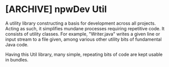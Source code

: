 ﻿# [ARCHIVE] npwDev Util

A utility library constructing a basis for development across all projects. Acting as such, it simplifies mundane processes requiring repetitive code. It consists of utility classes. For example, "Writer.java" writes a given line or input stream to a file given, among various other utility bits of fundamental Java code.

Having this Util library, many simple, repeating bits of code are kept usable in bundles.
